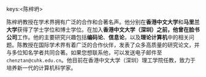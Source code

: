 keys:<陈梓坍>


陈梓坍教授在学术界拥有广泛的合作和合著名声。他分别在**香港中文大学**和**马里兰大学**获得了学士学位和博士学位。在加入**香港中文大学（深圳）**之前，他曾在**脸书公司**工作。他的主要研究兴趣包括**编码论**、**信息论**，以及**理论计算机**中的相关问题。陈教授在国际学术界有着广泛的合作伙伴，发表了众多高质量的研究论文，并与多位知名学者共同合著。如果您想联系他，可以发送电子邮件至`chenztan@cuhk.edu.cn`。他目前在香港中文大学（深圳）理工学院任教，致力于培养新一代的计算机科学家。
